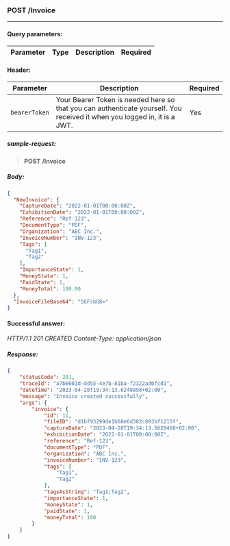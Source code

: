 ### POST /Invoice
---

#### Query parameters:

| Parameter | Type | Description | Required |
| --- | --- | --- | --- |

#### Header:

| Parameter | Description | Required |
| --- | --- | --- |
| `bearerToken` | Your Bearer Token is needed here so that you can authenticate yourself. You received it when you logged in, it is a JWT. | Yes |

##### sample-request:

> **POST /Invoice**

##### Body:

```json
{
  "NewInvoice": {
    "CaptureDate": "2022-01-01T00:00:00Z",
    "ExhibitionDate": "2022-01-01T00:00:00Z",
    "Reference": "Ref-123",
    "DocumentType": "PDF",
    "Organization": "ABC Inc.",
    "InvoiceNumber": "INV-123",
    "Tags": [
      "Tag1",
      "Tag2"
    ],
    "ImportanceState": 1,
    "MoneyState": 1,
    "PaidState": 1,
    "MoneyTotal": 100.00
  },
  "InvoiceFileBase64": "SGFsbG8="
}
```

#### Successful answer:

*HTTP/1.1 201 CREATED
Content-Type: application/json*

##### Response:

```json
{
    "statusCode": 201,
    "traceId": "a7b6601d-dd55-4e7b-81ba-f2322ad0fcd1",
    "dateTime": "2023-04-28T19:34:13.6248898+02:00",
    "message": "Invoice created successfully",
    "args": {
        "invoice": {
            "id": 11,
            "fileID": "d1bf93299de1b68e6d382c893bf1215f",
            "captureDate": "2023-04-28T19:34:13.5620468+02:00",
            "exhibitionDate": "2022-01-01T00:00:00Z",
            "reference": "Ref-123",
            "documentType": "PDF",
            "organization": "ABC Inc.",
            "invoiceNumber": "INV-123",
            "tags": [
                "Tag1",
                "Tag2"
            ],
            "tagsAsString": "Tag1;Tag2",
            "importanceState": 1,
            "moneyState": 1,
            "paidState": 1,
            "moneyTotal": 100
        }
    }
}
```